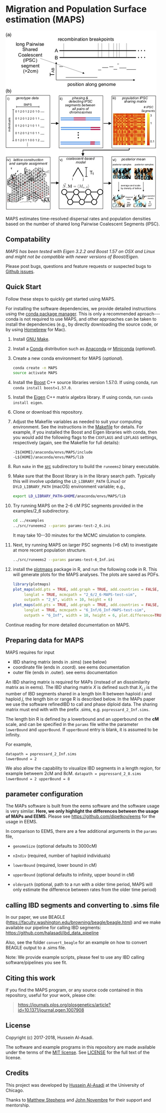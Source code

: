 # Migration and Population Surface estimation (MAPS)

![Overview of an lPSC segment and the MAPS method](fig1-github.jpg)

MAPS estimates time-resolved dispersal rates and population densities based on the number of shared long Pairwise Coalescent Segments (lPSC). 

## Compatability

*MAPS has been tested with Eigen 3.2.2 and Boost 1.57 on OSX and Linux and might not be compatible with newer versions of Boost/Eigen.*

Please post bugs, questions and feature requests or suspected bugs to
[Github issues](https://github.com/halasadi/MAPS/issues).

## Quick Start

Follow these steps to quickly get started using MAPS.

For installing the software dependencies, we provide detailed
instructions using the
[conda package manager](https://conda.io/docs). This is only a
recommended aproach---conda is not required to use MAPS, and other
approaches can be taken to install the dependencies (e.g., by directly
downloading the source code, or by using [Homebrew](http://brew.sh) for
Mac).

1. Install [GNU Make](https://www.gnu.org/software/make).

2. Install a [Conda](https://conda.io/docs) distribution such as
   [Anaconda](https://www.anaconda.com/download) or
   [Miniconda](https://conda.io/miniconda.html) (*optional*).

3. Create a new conda environment for MAPS (*optional*).

   ```bash
   conda create -n MAPS
   source activate MAPS
   ```

4. Install the [Boost](http://www.boost.org) C++ source libraries
   version 1.57.0. If using conda, run `conda install boost=1.57.0`.

5. Install the [Eigen](http://eigen.tuxfamily.org) C++ matrix algebra
   library. If using conda, run `conda install eigen`.

6. Clone or download this repository.

7. Adjust the Makefile variables as needed to suit your computing
   environment. See the instructions in the [Makefile](src/Makefile)
   for details. For example, if you installed the Boost and Eigen
   libraries with conda, then you would add the following flags to the
   `CXXFLAGS` and `LDFLAGS` settings, respectively (again, see the
   Makefile for full details):

   ```
   -I${HOME}/anaconda/envs/MAPS/include
   -L${HOME}/anaconda/envs/MAPS/lib
   ```

8. Run `make` in the [src](src) subdirectory to build the `runeems2`
   binary executable.

9. Make sure that the Boost library is in the library search
   path. Typically this will involve updating the `LD_LIBRARY_PATH`
   (Linux) or `DYLD_LIBRARY_PATH` (macOS) environment variable; e.g.,

   ```bash
   export LD_LIBRARY_PATH=$HOME/anaconda/envs/MAPS/lib
   ```

10. Try running MAPS on the 2-6 cM PSC segments provided in the
    examples/2_6 subdirectory.

    ```bash
    cd ../examples
    ../src/runeems2 --params params-test-2_6.ini
    ```

    It may take 10--30 minutes for the MCMC simulation to complete.

11. Next, try running MAPS on larger PSC segments (>6 cM) to
    investigate at more recent population structure.

    ```bash
    ../src/runeems2 --params params-test-6_Inf.ini
    ```

12. install the
    [plotmaps](https://github.com/halasadi/plotmaps) package in R, and
    run the following code in R. This will generate plots for
    the MAPS analyses. The plots are saved as PDFs.

    ```R
    library(plotmaps)
    plot_maps(add.pts = TRUE, add.graph = TRUE, add.countries = FALSE,
         longlat = TRUE, mcmcpath = "2_6/2_6-MAPS-test-sim", 
         outpath = "2_6", width = 10, height = 6)
    plot_maps(add.pts = TRUE, add.graph = TRUE, add.countries = FALSE,
         longlat = TRUE, mcmcpath = "6_Inf/6_Inf-MAPS-test-sim", 
         outpath = "6_Inf", width = 10, height = 6, plot.difference=TRUE)
    ```

Continue reading for more detailed documentation on MAPS.

## Preparing data for MAPS

MAPS requires for input

* IBD sharing matrix (ends in .sims) (see below)
* coordinate file (ends in .coord). see eems documentation
* outer file (ends in .outer). see eems documentation

An IBD sharing matrix is required for MAPs (instead of an
disssimilarity matrix as in eems). The IBD sharing matrix ${X}$ is
defined such that $X_{i,j}$ is the number of IBD segments shared in a
length bin R between haploid $i$ and haploid $j$, the length bin or
range R is described below. In the MAPs paper we use the software
refinedIBD to call and phase diploid data. The sharing matrix must end
with with the prefix .sims, e.g. `popressard_2_Inf.sims`.

The length bin R is defined by a lowerbound and an upperbound on the
**cM** scale, and can be specified in the `params` file withe the
parameter `lowerBound` and `upperBound`. If `upperBound` entry is
blank, it is assumed to be infinity.

For example,
```
datapath = popressard_2_Inf.sims
lowerBound = 2
```

We also allow the capability to visualize IBD segments in a length
region, for example betweem 2cM and 8cM.  ``` datapath =
popressard_2_8.sims lowerBound = 2 upperBound = 8 ``` 

## parameter configuration

The MAPs software is built from the eems software and the software
usage is very similar. **Here, we only highlight the differences
between the usage of MAPs and EEMS**. Please see
https://github.com/dipetkov/eems for the usage in EEMS.

In comparison to EEMS, there are a few additional arguments in the `params` file,

* `genomeSize` (optional defaults to 3000cM)

* `nIndiv` (required, number of haploid individuals)

* `lowerBound` (required, lower bound in cM)

* `upperBound` (optional defaults to infinity, upper bound in cM)

* `olderpath` (optional, path to a run with a older time period, MAPS
               will only estimate the difference between rates from
               the older time period)
               
## calling IBD segments and converting to .sims file

In our paper, we use BEAGLE (https://faculty.washington.edu/browning/beagle/beagle.html) and we make available our pipeline for calling IBD segments:
https://github.com/halasadi/ibd_data_pipeline

Also, see the folder `convert_beagle` for an example on how to convert BEAGLE output to a .sims file.

Note: We provide example scripts, please feel to use any IBD calling software/pipelines you see fit.

## Citing this work

If you find the MAPS program, or any source code contained in this
repository, useful for your work, please cite:

> https://journals.plos.org/plosgenetics/article?id=10.1371/journal.pgen.1007908

## License

Copyright (c) 2017-2018, Hussein Al-Asadi.

The software and example programs in this repository are made
available under the terms of the
[MIT license](https://opensource.org/licenses/mit-license.html).
See [LICENSE](LICENSE) for the full text of the license.

## Credits

This project was developed by
[Hussein Al-Asadi](https://github.com/halasadi) at the University of
Chicago.

Thanks to [Matthew Stephens](http://stephenslab.uchicago.edu) and
[John Novembre](http://jnpopgen.org) for their support and mentorship.
